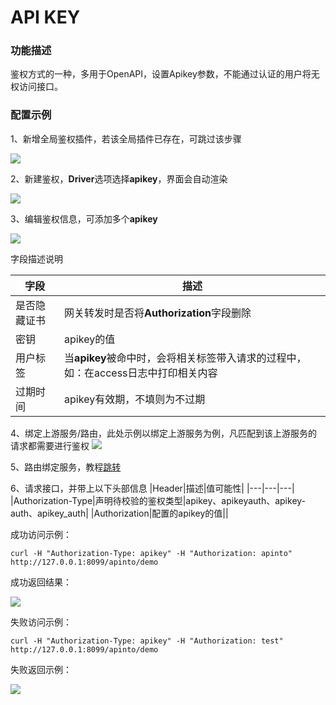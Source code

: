 # API KEY

### 功能描述

鉴权方式的一种，多用于OpenAPI，设置Apikey参数，不能通过认证的用户将无权访问接口。

### 配置示例
1、新增全局鉴权插件，若该全局插件已存在，可跳过该步骤

![](http://data.eolinker.com/course/CbYNcwya4077c176b6ef26537e7e6f10607f521143b7e62.gif)

2、新建鉴权，**Driver**选项选择**apikey**，界面会自动渲染

![](http://data.eolinker.com/course/tmP45AW70192162503de4fa4fabf96625bf991adfdaa608.gif)

3、编辑鉴权信息，可添加多个**apikey**

![](http://data.eolinker.com/course/5SstJ5hcdfa1be91dcc092f2a84c769e4efbd21a9d03874.gif)

字段描述说明

| 字段 | 描述                                                        |
|--|-----------------------------------------------------------|
| 是否隐藏证书 | 网关转发时是否将**Authorization**字段删除 |
| 密钥| apikey的值|
| 用户标签 | 当**apikey**被命中时，会将相关标签带入请求的过程中，如：在access日志中打印相关内容 | 
| 过期时间| apikey有效期，不填则为不过期|

4、绑定上游服务/路由，此处示例以绑定上游服务为例，凡匹配到该上游服务的请求都需要进行鉴权
![](http://data.eolinker.com/course/fawZtkQf82eb91db07f420052fd626707aeaa8e5851505f.gif)

5、路由绑定服务，教程[跳转](/docs/dashboard/router)

6、请求接口，并带上以下头部信息
|Header|描述|值可能性|
|---|---|---|
|Authorization-Type|声明待校验的鉴权类型|apikey、apikeyauth、apikey-auth、apikey_auth|
|Authorization|配置的apikey的值|| 

成功访问示例：
```shell
curl -H "Authorization-Type: apikey" -H "Authorization: apinto" http://127.0.0.1:8099/apinto/demo
```
成功返回结果：

![](http://data.eolinker.com/course/XMdDjuR9d312532674f03872a557ffd07f44c2c73952186.png)

失败访问示例：
```shell
curl -H "Authorization-Type: apikey" -H "Authorization: test" http://127.0.0.1:8099/apinto/demo
```

失败返回示例：

![](http://data.eolinker.com/course/2NxKjnL68cdd633e8bfa09b1ffbaf71d4781a92468bc90e.png)